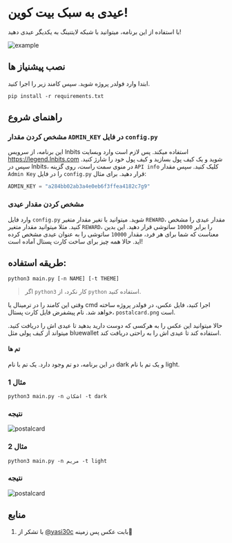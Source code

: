 # عیدی به سبک بیت کوین!

با استفاده از این برنامه، میتوانید با شبکه لایتنینگ به یکدیگر عیدی دهید!

![example](https://user-images.githubusercontent.com/55811147/159043625-2198255a-5a8f-4b5e-8829-f14472663c10.png)

## نصب پیشنیاز ها
ابتدا وارد فولدر پروژه شوید. سپس کامند زیر را اجرا کنید.
```terminal
pip install -r requirements.txt
```

## راهنمای شروع
### مشخص کردن مقدار `ADMIN_KEY` در فایل `config.py`
این برنامه، از سرویس lnbits استفاده میکند. پس لازم است وارد وبسایت https://legend.lnbits.com شوید و یک کیف پول بسازید و کیف پول خود را شارژ کنید. سپس در lnbits، در منوی سمت راست، روی گزینه `API info` کلیک کنید. سپس مقدار `Admin Key` را در فایل `config.py` قرار دهید. 
برای مثال:
```python
ADMIN_KEY = "a284bb02ab3a4e0eb6f3ffea4182c7g9"
```
### مشخص کردن مقدار عیدی
وارد فایل `config.py` شوید. میتوانید با تغیر مقدار متغیر `REWARD`، مقدار عیدی را مشخص کنید. مثلا میتوانید مقدار متغیر `REWARD`، را برابر `10000` ساتوشی قرار دهید. این بدین معناست که شما برای هر فرد، مقدار `10000` ساتوشی را به عنوان عیدی مشخص کرده اید.
حالا همه چیز برای ساخت کارت پستال آماده است!

## طریقه استفاده: 
```terminal
python3 main.py [-n NAME] [-t THEME]
```
> اگر `python3` کار نکرد، از `python` استفاده کنید.

وقتی این کامند را در ترمینال یا cmd اجرا کنید، فایل عکس، در فولدر پروژه ساخته خواهد شد.
نام پیشفرض فایل کارت پستال، `postalcard.png` است.

حالا میتوانید این عکس را به هرکسی که دوست دارید بدهید تا عیدی اش را دریافت کنید. میتواند از کیف پولی مثل bluewallet استفاده کند تا عیدی اش را به راحتی دریافت کند.
#### تم ها
در این برنامه، دو تم وجود دارد. یک تم با نام dark و یک تم با نام light. 

### مثال 1
```terminal
python3 main.py -n اشکان -t dark
```

### نتیجه
![postalcard](https://user-images.githubusercontent.com/55811147/159044336-9a42629e-7f89-4481-a137-ab5f0a8bf2cc.png)

### مثال 2
```terminal
python3 main.py -n مریم -t light
```

### نتیجه
![postalcard](https://user-images.githubusercontent.com/55811147/159054261-b6aa5553-6bae-4886-a1ba-7c1e3fd09efa.png)

## منابع
1. با تشکر از [@yasi30c](https://t.me/yasi30c) بابت عکس پس زمینه🙌
